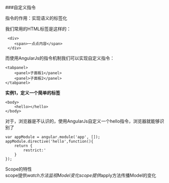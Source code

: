 ###自定义指令  

指令的作用：实现语义的标签化   

我们常用的HTML标签是这样的：   

     <div>
        <span>一点点内容</span>
     </div>  

而使用AngularJs的指令机制我们可以实现自定义指令：  

    <tabpanel>
        <panel>子面板1</panel>
        <panel>子面板2</panel>
    </tabpanel>  

**实例1，定义一个简单的标签**  
	
	<body>
        <hello></hello>
    </body>

对于<hello>，浏览器是不认识的，使用AngularJs自定义一个hello指令，浏览器就能够识别了   

	var appModule = angular.module('app', []);
	appModule.directive('hello',function(){
		return {
			restrict:'
		}
	}); 


Scope的特性  
scope提供$watch方法监视Model变化  
scope提供$apply方法传播Model的变化